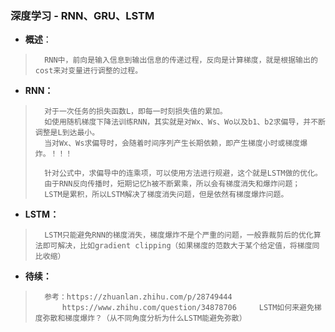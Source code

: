 ### 深度学习 - RNN、GRU、LSTM
- **概述**：
>       RNN中，前向是输入信息到输出信息的传递过程，反向是计算梯度，就是根据输出的cost来对变量进行调整的过程。
>
>
>
>
>
>
>

- **RNN：**
>       对于一次任务的损失函数L，即每一时刻损失值的累加。
>       如使用随机梯度下降法训练RNN，其实就是对Wx、Ws、Wo以及b1、b2求偏导，并不断调整是L到达最小。
>       当对Wx、Ws求偏导时，会随着时间序列产生长期依赖，即产生梯度小时或梯度爆炸。！！！
>
>       针对公式中，求偏导中的连乘项，可以使用方法进行规避，这个就是LSTM做的优化。
>       由于RNN反向传播时，短期记忆h被不断累乘，所以会有梯度消失和爆炸问题；
>       LSTM是累积，所以LSTM解决了梯度消失问题，但是依然有梯度爆炸问题。
>
>

- **LSTM：**
>       LSTM只能避免RNN的梯度消失，梯度爆炸不是个严重的问题，一般靠裁剪后的优化算法即可解决，比如gradient clipping（如果梯度的范数大于某个给定值，将梯度同比收缩）
>
>
>
>
>
>
>
>
>
>
>
>
>
>
>
>
>

- **待续：**
>       参考：https://zhuanlan.zhihu.com/p/28749444
>           https://www.zhihu.com/question/34878706     LSTM如何来避免梯度弥散和梯度爆炸？（从不同角度分析为什么LSTM能避免弥散）
>
>
>
>
>
>
>
>
>
>
>
>
>
>
>
>
>
>
